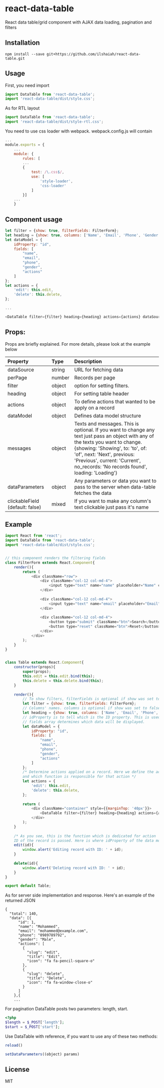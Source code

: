 # react-data-table

React data table/grid component with AJAX data loading, pagination and filters

## Installation

`npm install --save git+https://github.com/ilshaiah/react-data-table.git`

## Usage

First, you need import

```js
import DataTable from 'react-data-table';
import 'react-data-table/dist/style.css';
```

As for RTL layout

```js
import DataTable from 'react-data-table';
import 'react-data-table/dist/style-rtl.css';
```

You need to use css loader with webpack. webpack.config.js will contain

```js
...
module.exports = {
    ...
    module: {
        rules: [
        ...
        {
            test: /\.css$/,
            use: [
                'style-loader',
                'css-loader'
            ]
        }]
    ...
    }
```

## Component usage

```js
let filter = {show: true, filterFields: FilterForm};
let heading = {show: true, columns: ['Name', 'Email', 'Phone', 'Gender', '']};
let dataModel = {
    idProperty: "id",
    fields: [
        "name",
        "email",
        "phone",
        "gender",
        "actions"
    ]
};
let actions = {
    'edit': this.edit,
    'delete': this.delete,
};

...

<DataTable filter={filter} heading={heading} actions={actions} dataSource="http://localhost/api_test/data.json" dataModel={dataModel} perPage="10" />
```

## Props:

Props are briefly explained. For more details, please look at the example below

| Property               | Type   | Description                                                                                          |
| :--------------------- | :----- | :--------------------------------------------------------------------------------------------------- |
| dataSource             | string | URL for fetching data                                            |
| perPage                | number | Records per page                                                 |
| filter                 | object | option for setting filters.                                      |
| heading                | object | For setting table header                                         |
| actions                | object | To define actions that wanted to be apply on a record            |
| dataModel              | object | Defines data model structure                                     |
| messages               | object | Texts and messages. This is optional. If you want to change any text just pass an object with any of the texts you want to change. {showing: 'Showing', to: 'to', of: 'of', next: 'Next', previous: 'Previous', current: 'Current', no_records: 'No records found', loading: 'Loading'}        |
| dataParameters         | object | Any parameters or data you want to pass to the server when data-table fetches the data                                                                                     |
| clickableField (default: false) | mixed  | If you want to make any column's text clickable just pass it's name                                                                                                 |

## Example

```js
import React from 'react';
import DataTable from 'react-data-table';
import 'react-data-table/dist/style.css';


// this component renders the filtering fields
class FilterForm extends React.Component{
    render(){
        return (
            <div className="row">
                <div className="col-12 col-md-4">
                    <input type="text" name="name" placeholder="Name" className="form-control" />
                </div>
                
                <div className="col-12 col-md-4">
                    <input type="text" name="email" placeholder="Email" className="form-control" />
                </div>
                
                <div className="col-12 col-md-4">
                    <button type="submit" className="btn">Search</button>&nbsp;&nbsp;
                    <button type="reset" className="btn">Reset</button>
                </div>
            </div>
        );
    }
}


class Table extends React.Component{
    constructor(props){
        super(props);
        this.edit = this.edit.bind(this);
        this.delete = this.delete.bind(this);
    }
    
    render(){
        // To show filters, filterFields is optional if show was set to false
        let filter = {show: true, filterFields: FilterForm};
        // Columns' names. columns is optional if show was set to false
        let heading = {show: true, columns: ['Name', 'Email', 'Phone', 'Gender', '']};
        // idProperty is to tell which is the ID property. This is used for actions (edit/delete...)
        // fields array determines which data will be displayed.  
        let dataModel = {
            idProperty: "id",
            fields: [
                "name",
                "email",
                "phone",
                "gender",
                "actions"
            ]
        };
        /* Determine actions applied on a record. Here we define the action key 'edit' 
        and which function is responsible for that action */
        let actions = {
            'edit': this.edit,
            'delete': this.delete,
        };
        
        return (
            <div className="container" style={{marginTop: '40px'}}>
                <DataTable filter={filter} heading={heading} actions={actions} dataSource="http://localhost/api_test/data.json" dataModel={dataModel} perPage="10" />
            </div>
        );
    }
    
    /* As you see, this is the function which is dedicated for action 'edit'
    ID of the record is passed. Here is where idProperty of the data model becomes handy */
    edit(id){
        window.alert('Editing record with ID: ' + id);
    }
    
    delete(id){
        window.alert('Deleting record with ID: ' + id);
    }
}

export default Table;
```

As for server side implementation and response. Here's an example of the returned JSON

```
{
  "total": 140,
  "data": [{
      "id": 1,
      "name": "Mohammed",
      "email": "mohammed@example.com",
      "phone": "0989789792",
      "gender": "Male",
      "actions": [
        {
          "slug": "edit",
          "title": "Edit",
          "icon": "fa fa-pencil-square-o"
        },
        {
          "slug": "delete",
          "title": "Delete",
          "icon": "fa fa-window-close-o"
        }
      ]
    },{
    ...
```

For pagination DataTable posts two parameters: length, start.

```php
<?php
$length = $_POST['length'];
$start = $_POST['start'];
```

Use DataTable with reference, if you want to use any of these two methods:

```js
reload()

setDataParameters((object) params)
```

## License

MIT